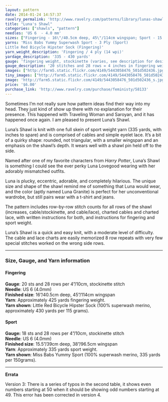 ```yaml
---
layout: pattern
date: 2014-01-24 14:57:37
ravelry_permalink: 'http://www.ravelry.com/patterns/library/lunas-shawl'
title: "Luna's Shawl"
categories: ["shawls", "pattern"]
needles: 'US 6  - 4.0 mm'
sizes: ["Fingering - 16\"/40.5cm deep, 45\"/114cm wingspan; Sport - 15.5\"/39cm deep, 38\"/96.5cm wingspan"]
yarns: 'Miss Babs Yummy Superwash Sport - 3 Ply (Sport)
Little Red Bicycle Hipster Sock (Fingering)'
yarn_weight_description: 'Fingering / 4 ply (14 wpi)'
yardage_description: '335 - 430 yards'
gauge: 'fingering weight, stockinette (varies, see description for desired yarn weight)'
gauge_description: '20 stitches and 28 rows = 4 inches in fingering weight, stockinette (varies, see description for desired yarn weight)'
images: ["http://farm5.static.flickr.com/4149/5443058476_501d502436.jpg", "http://farm6.static.flickr.com/5300/5569178667_77330d0dd6.jpg", "http://farm6.static.flickr.com/5137/5569179559_457f1c4a9f.jpg", "http://farm6.static.flickr.com/5058/5569179803_e8ecf614cd.jpg", "http://images4-b.ravelrycache.com/uploads/lalongley/89887206/DSC02440__852x1280__medium.jpg", "http://farm6.static.flickr.com/5211/5443058826_70fa2e53e1.jpg", "http://farm5.static.flickr.com/4135/5442454423_d00faac719.jpg", "http://farm5.static.flickr.com/4097/5442454351_047aa4987e.jpg", "http://farm6.static.flickr.com/5104/5569179205_346b0f42c0.jpg"]
tiny_images: ["http://farm5.static.flickr.com/4149/5443058476_501d502436_s.jpg", "http://farm6.static.flickr.com/5300/5569178667_77330d0dd6_s.jpg", "http://farm6.static.flickr.com/5137/5569179559_457f1c4a9f_s.jpg", "http://farm6.static.flickr.com/5058/5569179803_e8ecf614cd_s.jpg", "http://images4-d.ravelrycache.com/uploads/lalongley/89887206/DSC02440__852x1280__square.jpg", "http://farm6.static.flickr.com/5211/5443058826_70fa2e53e1_s.jpg", "http://farm5.static.flickr.com/4135/5442454423_d00faac719_s.jpg", "http://farm5.static.flickr.com/4097/5442454351_047aa4987e_s.jpg", "http://farm6.static.flickr.com/5104/5569179205_346b0f42c0_s.jpg"]
image: 'http://farm5.static.flickr.com/4149/5443058476_501d502436_s.jpg'
price: '$6.00'
purchase_link: 'http://www.ravelry.com/purchase/feministy/58133'
---
```

<p>Sometimes I&#8217;m not really sure how pattern ideas find their way into my head. They just kind of show up there with no explanation for their presence. This happened with Traveling Woman and Saroyan, and it has happened once again. I am pleased to present Luna&#8217;s Shawl.</p>

<p>Luna&#8217;s Shawl is knit with one full skein of sport weight yarn (335 yards, with inches to spare) and is comprised of cables and simple eyelet lace. It&#8217;s a bit of a quirky shape: rounded, not triangular, with a smaller wingspan and an emphasis on the shawl&#8217;s depth. It wears well with a shawl pin held off to the side.</p>

<p>Named after one of my favorite characters from <em>Harry Potter</em>, Luna’s Shawl is something I could see the ever perky Luna Lovegood wearing with her adorably mismatched outfits.</p>

<p>Luna is plucky, eccentric, adorable, and completely hilarious. The unique size and shape of the shawl remind me of something that Luna would wear, and the color (aptly named Luna Granite) is perfect for her unconventional wardrobe, but still pairs wear with a t-shirt and jeans.</p>

<p>The pattern includes row-by-row stitch counts for all rows of the shawl (increases, cable/stockinette, and cable/lace), charted cables and charted lace, with written instructions for both, and instructions for fingering and sport weight.</p>

<p>Luna&#8217;s Shawl is a quick and easy knit, with a moderate level of difficulty. The cable and lace charts are easily memorized 8 row repeats with very few special stitches worked on the wrong side rows.</p>
<hr />
<h3 id='size_gauge_and_yarn_information'>Size, Gauge, and Yarn information</h3>

<h4 id='fingering'>Fingering</h4>

<p><strong>Gauge</strong>: 20 sts and 28 rows per 4&#8221;/10cm, stockinette stitch <br /><strong>Needle</strong>: US 6 (4.0mm) <br /><strong>Finished size</strong>: 16&#8221;/40.5cm deep, 45&#8221;/114cm wingspan <br /><strong>Yarn</strong>: Approximately 425 yards fingering weight. <br /><strong>Yarn shown</strong>: Little Red Bicycle Hipster Sock (100% superwash merino, approximately 430 yards per 115 grams).</p>

<h4 id='sport'>Sport</h4>

<p><strong>Gauge:</strong> 18 sts and 28 rows per 4&#8221;/10cm, stockinette stitch <br /><strong>Needle</strong>: US 6 (4.0mm) <br /><strong>Finished size</strong>: 15.5&#8221;/39cm deep, 38&#8221;/96.5cm wingspan <br /><strong>Yarn</strong>: Approximately 335 yards sport weight. <br /><strong>Yarn shown</strong>: Miss Babs Yummy Sport (100% superwash merino, 335 yards per 150grams).</p>
<hr />
<p><strong>Errata</strong></p>

<p>Version 3: There is a series of typos in the second table, it shows even numbers starting at 50 when it should be showing odd numbers starting at 49. This error has been corrected in version 4.</p>